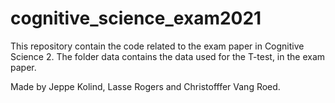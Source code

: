 # cognitive_science_exam2021
This repository contain the code related to the exam paper in Cognitive Science 2. 
The folder data contains the data used for the T-test, in the exam paper. 

Made by Jeppe Kolind, Lasse Rogers and Christofffer Vang Roed.
